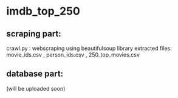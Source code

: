 # imdb_top_250
## scraping part:
crawl.py : webscraping using beautifulsoup library
extracted files: movie_ids.csv , person_ids.csv , 250_top_movies.csv
## database part:
(will be uploaded soon)
